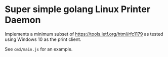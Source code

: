 # Super simple golang Linux Printer Daemon

Implements a minimum subset of https://tools.ietf.org/html/rfc1179 as tested using Windows 10 as the print client.

See `cmd/main.js` for an example.

